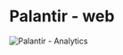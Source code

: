 # Palantir - web

![Palantir - Analytics](https://mms.businesswire.com/media/20240924436532/en/1872898/4/Palantir_Logo.jpg)